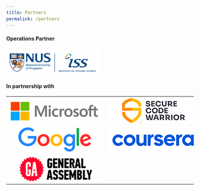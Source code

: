 ```yaml
---
title: Partners
permalink: /partners
---
```


<h4>Operations Partner</h4>
<img src="/images/logo-nusiss.jpg" style="max-width:250px;margin:0;" alt="Institute of Systems Science, NUS">

<h4>In partnership with</h4>
<table>
  <tr>
    <td width="33%" align="center"><img src="/images/logo-microsoft.jpg" style="max-width:250px;" alt="microsoft"></td>
    <td width="33%" align="center"><img src="/images/logo-scw.jpg" style="max-width:250px;" alt="securecodewarrior"></td>
    <td width="33%" align="center"><img src="/images/logo-qlik.jpg" style="max-width:250px;" alt="qlik"></td>
  </tr>
  <tr>
    <td align="center"><img src="/images/logo-google.jpg" style="max-width:250px;" alt="google"></td>
    <td align="center"><img src="/images/logo-coursera.jpg" style="max-width:250px;" alt="coursera"></td>
    <td align="center"><img src="/images/logo-trustwave.jpg" style="max-width:250px;" alt="trustwave"></td>
  </tr>
  <tr>
   <td align="center"><img src="/images/logo-ga.jpg" style="max-width:250px;" alt="generalassembly"></td>
   <td align="center"></td>
   <td align="center"></td>
  </tr>
</table>
